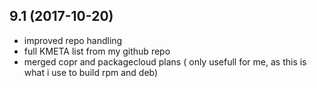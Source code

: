 ## 9.1 (2017-10-20)

- improved repo handling
- full KMETA list from my github repo
- merged copr and packagecloud plans ( only usefull for me, as this is what i use to build rpm and deb)
